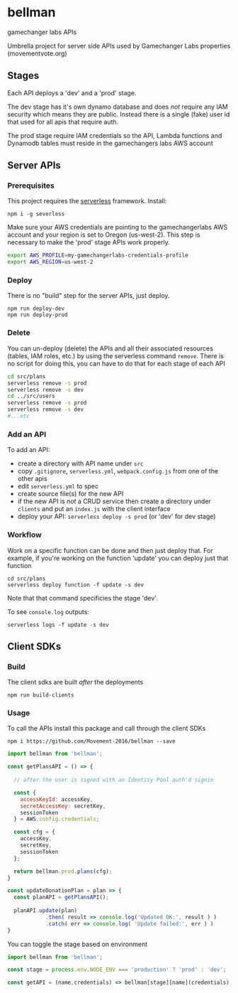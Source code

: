 # bellman
gamechanger labs APIs

Umbrella project for server side APIs used by Gamechanger Labs properties (movementvote.org)

## Stages

Each API deploys a 'dev' and a 'prod' stage.

The dev stage has it's own dynamo database and does *not* require any IAM security which means they are public. Instead there is a single (fake) user id that used for all apis that require auth.

The prod stage require IAM credentials so the API, Lambda functions and Dynamodb tables must reside in the gamechangers labs AWS account

## Server APIs

### Prerequisites

This project requires the [serverless](http://serverless.com) framework. Install:

````
npm i -g severless
````

Make sure your AWS credentials are pointing to the gamechangerlabs AWS account and your region is set to Oregon (us-west-2). 
This step is necessary to make the 'prod' stage APIs work properly.
````bash
export AWS_PROFILE=my-gamechangerlabs-credentials-profile
export AWS_REGION=us-west-2
````

### Deploy
There is no "build" step for the server APIs, just deploy. 
````
npm run deploy-dev
npm run deploy-prod
````
### Delete
You can un-deploy (delete) the APIs and all their associated resources (tables, IAM roles, etc.) by using the serverless command `remove`. There is no script for doing this, you can have to do that for each stage of each API
````bash
cd src/plans
serverless remove -s prod
serverless remove -s dev
cd ../src/users
serverless remove -s prod
serverless remove -s dev
#...etc
````

### Add an API

To add an API:
  - create a directory with API name under `src`
  - copy `.gitignore`, `serverless.yml`, `webpack.config.js` from one of the other apis
  - edit `serverless.yml` to spec
  - create source file(s) for the new API
  - if the new API is *not* a CRUD service then create a directory under `clients` and put an `index.js` with the client interface
  - deploy your API: `serverless deploy -s prod` (or 'dev' for dev stage)

### Workflow

Work on a specific function can be done and then just deploy that. For example, if you're working on the function 'update' you can deploy just that function 
````
cd src/plans
serverless deploy function -f update -s dev
````
Note that that command specificies the stage 'dev'.

To see `console.log` outputs:
````
serverless logs -f update -s dev
````

## Client SDKs

### Build
The client sdks are built *after* the deployments
````
npm run build-clients
````
### Usage
To call the APIs install this package and call through the client SDKs
````
npm i https://github.com/Movement-2016/bellman --save
````
````javascript
import bellman from 'bellman';

const getPlansAPI = () => {
  
  // after the user is signed with an Identity Pool auth'd signin

  const {
    accessKeyId: accessKey,
    secretAccessKey: secretKey,
    sessionToken
  } = AWS.config.credentials;

  const cfg = {
    accessKey,
    secretKey,
    sessionToken
  };

  return bellman.prod.plans(cfg);
}

const updateDonationPlan = plan => {
  const planAPI = getPlansAPI();
  
  planAPI.update(plan)
            .then( result => console.log('Updated OK:', result ) )
            .catch( err => console.log( 'Update failed:', err ) )
}
````
You can toggle the stage based on environment
````javascript
import bellman from 'bellman';

const stage = process.env.NODE_ENV === 'production' ? 'prod' : 'dev';

const getAPI = (name,credentials) => bellman[stage][name](credentials);
````
